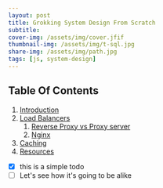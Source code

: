 ```yaml
---
layout: post
title: Grokking System Design From Scratch
subtitle: 
cover-img: /assets/img/cover.jfif
thumbnail-img: /assets/img/t-sql.jpg
share-img: /assets/img/path.jpg
tags: [js, system-design]
---
```


## Table Of Contents

1. [Introduction](#introduction)
2. [Load Balancers](#load-balancer)
    1. [Reverse Proxy vs Proxy server](#subparagraph1)
    2. [Nginx](#subparagraph2)
3. [Caching](#paragraph2)
4. [Resources](#resources)

- [x] this is a simple todo
- [ ] Let's see how it's going to be alike
